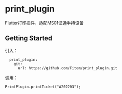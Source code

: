# print_plugin

Flutter打印插件，适配MS01证通手持设备

## Getting Started

引入：
~~~
  print_plugin:
    git:
      url: https://github.com/Fitem/print_plugin.git
~~~
调用：
~~~
PrintPlugin.printTicket("A202203");
~~~